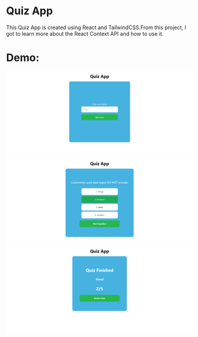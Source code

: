 # Quiz App

This Quiz App is created using React and TailwindCSS.From this project, I got to learn more about the React Context API and how to use it.

# Demo: 

<img src="./assets/quizapp1.png">

<img src="./assets/quizapp2.png">

<img src="./assets/quizapp3.png">
